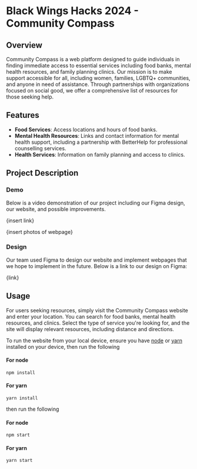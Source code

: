 # Black Wings Hacks 2024 - Community Compass

## Overview

Community Compass is a web platform designed to guide individuals in finding immediate access to essential services including food banks, mental health resources, and family planning clinics. Our mission is to make support accessible for all, including women, families, LGBTQ+ communities, and anyone in need of assistance. Through partnerships with organizations focused on social good, we offer a comprehensive list of resources for those seeking help.

## Features

- **Food Services**: Access locations and hours of food banks.
- **Mental Health Resources**: Links and contact information for mental health support, including a partnership with BetterHelp for professional counselling services.
- **Health Services**: Information on family planning and access to clinics.

## Project Description

### Demo

Below is a video demonstration of our project including our Figma design, our website, and possible improvements.

{insert link}

{insert photos of webpage}

### Design

Our team used Figma to design our website and implement webpages that we hope to implement in the future. Below is a link to our design on Figma:

{link}

## Usage

For users seeking resources, simply visit the Community Compass website and enter your location. You can search for food banks, mental health resources, and clinics. Select the type of service you're looking for, and the site will display relevant resources, including distance and directions.

To run the website from your local device, ensure you have [node](https://nodejs.org/en) or [yarn](https://yarnpkg.com/) installed on your device, then run the following

#### For node
```
npm install
```
#### For yarn
```
yarn install
```
then run the following

#### For node
```
npm start
```
#### For yarn
```
yarn start
```

